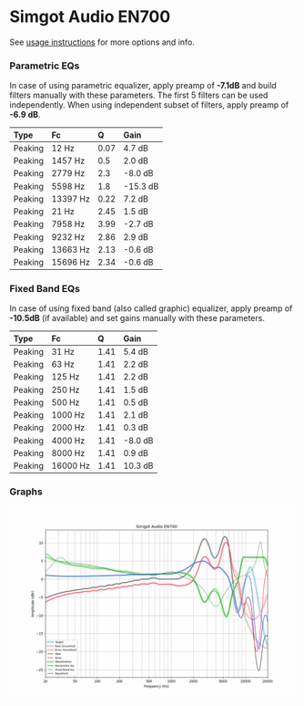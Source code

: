 # Simgot Audio EN700
See [usage instructions](https://github.com/jaakkopasanen/AutoEq#usage) for more options and info.

### Parametric EQs
In case of using parametric equalizer, apply preamp of **-7.1dB** and build filters manually
with these parameters. The first 5 filters can be used independently.
When using independent subset of filters, apply preamp of **-6.9 dB**.

| Type    | Fc       |    Q | Gain     |
|:--------|:---------|:-----|:---------|
| Peaking | 12 Hz    | 0.07 | 4.7 dB   |
| Peaking | 1457 Hz  | 0.5  | 2.0 dB   |
| Peaking | 2779 Hz  | 2.3  | -8.0 dB  |
| Peaking | 5598 Hz  | 1.8  | -15.3 dB |
| Peaking | 13397 Hz | 0.22 | 7.2 dB   |
| Peaking | 21 Hz    | 2.45 | 1.5 dB   |
| Peaking | 7958 Hz  | 3.99 | -2.7 dB  |
| Peaking | 9232 Hz  | 2.86 | 2.9 dB   |
| Peaking | 13663 Hz | 2.13 | -0.6 dB  |
| Peaking | 15696 Hz | 2.34 | -0.6 dB  |

### Fixed Band EQs
In case of using fixed band (also called graphic) equalizer, apply preamp of **-10.5dB**
(if available) and set gains manually with these parameters.

| Type    | Fc       |    Q | Gain    |
|:--------|:---------|:-----|:--------|
| Peaking | 31 Hz    | 1.41 | 5.4 dB  |
| Peaking | 63 Hz    | 1.41 | 2.2 dB  |
| Peaking | 125 Hz   | 1.41 | 2.2 dB  |
| Peaking | 250 Hz   | 1.41 | 1.5 dB  |
| Peaking | 500 Hz   | 1.41 | 0.5 dB  |
| Peaking | 1000 Hz  | 1.41 | 2.1 dB  |
| Peaking | 2000 Hz  | 1.41 | 0.3 dB  |
| Peaking | 4000 Hz  | 1.41 | -8.0 dB |
| Peaking | 8000 Hz  | 1.41 | 0.9 dB  |
| Peaking | 16000 Hz | 1.41 | 10.3 dB |

### Graphs
![](./Simgot%20Audio%20EN700.png)